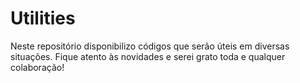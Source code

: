 # Utilities
Neste repositório disponibilizo códigos que serão úteis em diversas situações. Fique atento às novidades e serei grato toda e qualquer colaboração!
